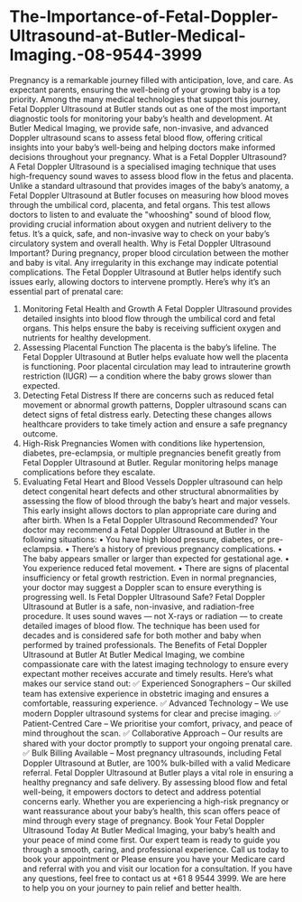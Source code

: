 # The-Importance-of-Fetal-Doppler-Ultrasound-at-Butler-Medical-Imaging.-08-9544-3999
Pregnancy is a remarkable journey filled with anticipation, love, and care. As expectant parents, ensuring the well-being of your growing baby is a top priority. Among the many medical technologies that support this journey, Fetal Doppler Ultrasound at Butler stands out as one of the most important diagnostic tools for monitoring your baby’s health and development.
At Butler Medical Imaging, we provide safe, non-invasive, and advanced Doppler ultrasound scans to assess fetal blood flow, offering critical insights into your baby’s well-being and helping doctors make informed decisions throughout your pregnancy.
What is a Fetal Doppler Ultrasound?
A Fetal Doppler Ultrasound is a specialised imaging technique that uses high-frequency sound waves to assess blood flow in the fetus and placenta. Unlike a standard ultrasound that provides images of the baby’s anatomy, a Fetal Doppler Ultrasound at Butler focuses on measuring how blood moves through the umbilical cord, placenta, and fetal organs.
This test allows doctors to listen to and evaluate the "whooshing" sound of blood flow, providing crucial information about oxygen and nutrient delivery to the fetus. It’s a quick, safe, and non-invasive way to check on your baby’s circulatory system and overall health.
Why is Fetal Doppler Ultrasound Important?
During pregnancy, proper blood circulation between the mother and baby is vital. Any irregularity in this exchange may indicate potential complications. The Fetal Doppler Ultrasound at Butler helps identify such issues early, allowing doctors to intervene promptly.
Here’s why it’s an essential part of prenatal care:
1. Monitoring Fetal Health and Growth
A Fetal Doppler Ultrasound provides detailed insights into blood flow through the umbilical cord and fetal organs. This helps ensure the baby is receiving sufficient oxygen and nutrients for healthy development.
2. Assessing Placental Function
The placenta is the baby’s lifeline. The Fetal Doppler Ultrasound at Butler helps evaluate how well the placenta is functioning. Poor placental circulation may lead to intrauterine growth restriction (IUGR) — a condition where the baby grows slower than expected.
3. Detecting Fetal Distress
If there are concerns such as reduced fetal movement or abnormal growth patterns, Doppler ultrasound scans can detect signs of fetal distress early. Detecting these changes allows healthcare providers to take timely action and ensure a safe pregnancy outcome.
4. High-Risk Pregnancies
Women with conditions like hypertension, diabetes, pre-eclampsia, or multiple pregnancies benefit greatly from Fetal Doppler Ultrasound at Butler. Regular monitoring helps manage complications before they escalate.
5. Evaluating Fetal Heart and Blood Vessels
Doppler ultrasound can help detect congenital heart defects and other structural abnormalities by assessing the flow of blood through the baby’s heart and major vessels. This early insight allows doctors to plan appropriate care during and after birth.
When Is a Fetal Doppler Ultrasound Recommended?
Your doctor may recommend a Fetal Doppler Ultrasound at Butler in the following situations:
•	You have high blood pressure, diabetes, or pre-eclampsia.
•	There’s a history of previous pregnancy complications.
•	The baby appears smaller or larger than expected for gestational age.
•	You experience reduced fetal movement.
•	There are signs of placental insufficiency or fetal growth restriction.
Even in normal pregnancies, your doctor may suggest a Doppler scan to ensure everything is progressing well.
Is Fetal Doppler Ultrasound Safe?
Fetal Doppler Ultrasound at Butler is a safe, non-invasive, and radiation-free procedure. It uses sound waves — not X-rays or radiation — to create detailed images of blood flow. The technique has been used for decades and is considered safe for both mother and baby when performed by trained professionals.
The Benefits of Fetal Doppler Ultrasound at Butler
At Butler Medical Imaging, we combine compassionate care with the latest imaging technology to ensure every expectant mother receives accurate and timely results.
Here’s what makes our service stand out:
✅ Experienced Sonographers – Our skilled team has extensive experience in obstetric imaging and ensures a comfortable, reassuring experience.
✅ Advanced Technology – We use modern Doppler ultrasound systems for clear and precise imaging.
✅ Patient-Centred Care – We prioritise your comfort, privacy, and peace of mind throughout the scan.
✅ Collaborative Approach – Our results are shared with your doctor promptly to support your ongoing prenatal care.
✅ Bulk Billing Available – Most pregnancy ultrasounds, including Fetal Doppler Ultrasound at Butler, are 100% bulk-billed with a valid Medicare referral. Fetal Doppler Ultrasound at Butler plays a vital role in ensuring a healthy pregnancy and safe delivery. By assessing blood flow and fetal well-being, it empowers doctors to detect and address potential concerns early. Whether you are experiencing a high-risk pregnancy or want reassurance about your baby’s health, this scan offers peace of mind through every stage of pregnancy.
Book Your Fetal Doppler Ultrasound Today
At Butler Medical Imaging, your baby’s health and your peace of mind come first. Our expert team is ready to guide you through a smooth, caring, and professional experience.
Call us today to book your appointment or Please ensure you have your Medicare card and referral with you and visit our location for a consultation. If you have any questions, feel free to contact us at +61 8 9544 3999. We are here to help you on your journey to pain relief and better health.



